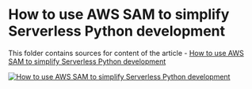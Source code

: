 # How to use AWS SAM to simplify Serverless Python development

This folder contains sources for content of the article - [How to use AWS SAM to simplify Serverless Python development](https://hands-on.cloud/how-to-use-aws-sam-to-simplify-serverless-python-applications-development/)

[![How to use AWS SAM to simplify Serverless Python development](https://hands-on.cloud/how-to-use-aws-sam-to-simplify-serverless-python-applications-development/How-to-use-AWS-SAM-to-simplify-Serverless-Python-applications-development.png)](https://hands-on.cloud/how-to-use-aws-sam-to-simplify-serverless-python-applications-development/)
